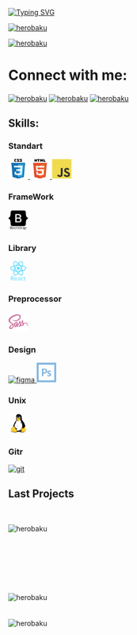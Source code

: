 [![Typing SVG](https://readme-typing-svg.herokuapp.com?font=Fira+Code&duration=3000&pause=500&width=435&lines=Hello%2C+my+name+is+Emin;I+am+Junior+Frontend+Developer)](https://git.io/typing-svg)

<p align="left"> <a href="https://github.com/ryo-ma/github-profile-trophy"><img src="https://github-profile-trophy.vercel.app/?username=herobaku" alt="herobaku" /></a> </p>

<p align="left"> <a href="https://twitter.com/herobaku" target="blank"><img src="https://img.shields.io/twitter/follow/herobaku?logo=twitter&style=for-the-badge" alt="herobaku" /></a> </p>

<h1 align="left">Connect with me:</h1>
<p align="left">
<a href="https://twitter.com/herobaku" target="blank"><img align="center" src="https://raw.githubusercontent.com/rahuldkjain/github-profile-readme-generator/master/src/images/icons/Social/twitter.svg" alt="herobaku" height="30" width="40" /></a>
<a href="https://linkedin.com/in/herobaku" target="blank"><img align="center" src="https://raw.githubusercontent.com/rahuldkjain/github-profile-readme-generator/master/src/images/icons/Social/linked-in-alt.svg" alt="herobaku" height="30" width="40" /></a>
<a href="https://fb.com/herobaku" target="blank"><img align="center" src="https://raw.githubusercontent.com/rahuldkjain/github-profile-readme-generator/master/src/images/icons/Social/facebook.svg" alt="herobaku" height="30" width="40" /></a>
</p>

<h2 align="left">Skills:</h2>
<p align="left">
<h3 align="left">Standart</h3>
<a href="https://www.w3schools.com/css/" target="_blank" rel="noreferrer"> <img src="https://raw.githubusercontent.com/devicons/devicon/master/icons/css3/css3-original-wordmark.svg" alt="css3" width="40" height="40"/> </a>
<a href="https://www.w3.org/html/" target="_blank" rel="noreferrer"> <img src="https://raw.githubusercontent.com/devicons/devicon/master/icons/html5/html5-original-wordmark.svg" alt="html5" width="40" height="40"/> </a>
<a href="https://developer.mozilla.org/en-US/docs/Web/JavaScript" target="_blank" rel="noreferrer"> <img src="https://raw.githubusercontent.com/devicons/devicon/master/icons/javascript/javascript-original.svg" alt="javascript" width="40" height="40"/> </a>
<h3 align="left">FrameWork</h3>
<a href="https://getbootstrap.com" target="_blank" rel="noreferrer"> <img src="https://raw.githubusercontent.com/devicons/devicon/master/icons/bootstrap/bootstrap-plain-wordmark.svg" alt="bootstrap" width="40" height="40"/> </a>
<h3 align="left">Library</h3>
<a href="https://reactjs.org/" target="_blank" rel="noreferrer"> <img src="https://raw.githubusercontent.com/devicons/devicon/master/icons/react/react-original-wordmark.svg" alt="react" width="40" height="40"/> </a>
<h3 align="left">Preprocessor</h3>
<a href="https://sass-lang.com" target="_blank" rel="noreferrer"> <img src="https://raw.githubusercontent.com/devicons/devicon/master/icons/sass/sass-original.svg" alt="sass" width="40" height="40"/> </a>
<h3 align="left">Design</h3>
<a href="https://www.figma.com/" target="_blank" rel="noreferrer"> <img src="https://www.vectorlogo.zone/logos/figma/figma-icon.svg" alt="figma" width="40" height="40"/> </a>
<a href="https://www.photoshop.com/en" target="_blank" rel="noreferrer"> <img src="https://raw.githubusercontent.com/devicons/devicon/master/icons/photoshop/photoshop-line.svg" alt="photoshop" width="40" height="40"/> </a>
<h3 align="left">Unix</h3>
<a href="https://www.linux.org/" target="_blank" rel="noreferrer"> <img src="https://raw.githubusercontent.com/devicons/devicon/master/icons/linux/linux-original.svg" alt="linux" width="40" height="40"/> </a>
<h3 align="left">Gitr</h3>
<a href="https://git-scm.com/" target="_blank" rel="noreferrer"> <img src="https://www.vectorlogo.zone/logos/git-scm/git-scm-icon.svg" alt="git" width="40" height="40"/> </a>
</p>

## Last Projects
  <br />
<p align="left">
  <img align="left" src="https://github-readme-stats.vercel.app/api/top-langs?username=herobaku&show_icons=true&locale=en&layout=compact" alt="herobaku" />
  <br />
  <br />
  <br />
  <br />
  <br />
  <br />
  <br />
  <br />
  <img align="center" src="https://github-readme-stats.vercel.app/api?username=herobaku&show_icons=true&locale=en" alt="herobaku" />
  <br />
  <br />
  <br />
  <img align="center" src="https://github-readme-streak-stats.herokuapp.com/?user=herobaku&" alt="herobaku" />
</p>
